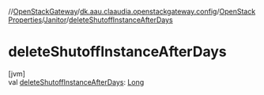 //[OpenStackGateway](../../../../index.md)/[dk.aau.claaudia.openstackgateway.config](../../index.md)/[OpenStackProperties](../index.md)/[Janitor](index.md)/[deleteShutoffInstanceAfterDays](delete-shutoff-instance-after-days.md)

# deleteShutoffInstanceAfterDays

[jvm]\
val [deleteShutoffInstanceAfterDays](delete-shutoff-instance-after-days.md): [Long](https://kotlinlang.org/api/latest/jvm/stdlib/kotlin/-long/index.html)
